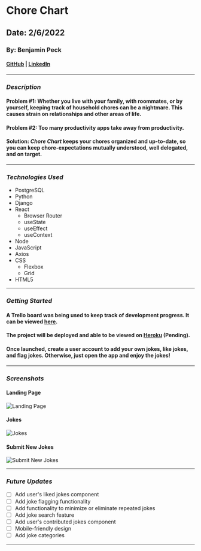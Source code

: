 # Chore Chart
## Date: 2/6/2022
### By: Benjamin Peck
#### [GitHub](https://github.com/benjaminobambino) | [LinkedIn](https://www.linkedin.com/in/benjaminlpeck/)
***
### ***Description***
#### Problem #1: Whether you live with your family, with roommates, or by yourself, keeping track of household chores can be a nightmare. This causes strain on relationships and other areas of life.
#### Problem #2: Too many productivity apps take away from productivity.
#### Solution: ***Chore Chart*** keeps your chores organized and up-to-date, so you can keep chore-expectations mutually understood, well delegated, and on target.
***
### ***Technologies Used***
* PostgreSQL
* Python
* Django
* React
  * Browser Router
  * useState
  * useEffect
  * useContext
* Node
* JavaScript
* Axios
* CSS
  * Flexbox
  * Grid
* HTML5
***
### ***Getting Started***
#### A Trello board was being used to keep track of development progress. It can be viewed [here](https://trello.com/b/VXInuKS4/good-dad-bad-jokes).
#### The project will be deployed and able to be viewed on [Heroku](https://www.heroku.com/) (Pending).
#### Once launched, create a user account to add your own jokes, like jokes, and flag jokes. Otherwise, just open the app and enjoy the jokes!
***
### ***Screenshots***
#### Landing Page
![Landing Page](screenshots/home.png)
#### Jokes
![Jokes](screenshots/jokes.png)
#### Submit New Jokes
![Submit New Jokes](screenshots/new-joke.png)
***
### ***Future Updates***
- [ ] Add user's liked jokes component
- [ ] Add joke flagging functionality
- [ ] Add functionality to minimize or eliminate repeated jokes
- [ ] Add joke search feature
- [ ] Add user's contributed jokes component
- [ ] Mobile-friendly design
- [ ] Add joke categories
***
<!-- ### ***Credits***

##### Happy Dad Image: [Pinclipart.com](https://www.pinclipart.com/)

##### Laugh Icon: [tulpahn](https://www.flaticon.com/authors/tulpahn) from [www.flaticon.com](https://www.flaticon.com/)

##### Sad Icon: [Freepik](https://www.freepik.com) from [www.flaticon.com](https://www.flaticon.com/)

##### Jokes: Everyone who has ever told me a joke -->